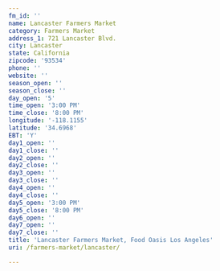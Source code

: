 ```yaml
---
fm_id: ''
name: Lancaster Farmers Market
category: Farmers Market
address_1: 721 Lancaster Blvd.
city: Lancaster
state: California
zipcode: '93534'
phone: ''
website: ''
season_open: ''
season_close: ''
day_open: '5'
time_open: '3:00 PM'
time_close: '8:00 PM'
longitude: '-118.1155'
latitude: '34.6968'
EBT: 'Y'
day1_open: ''
day1_close: ''
day2_open: ''
day2_close: ''
day3_open: ''
day3_close: ''
day4_open: ''
day4_close: ''
day5_open: '3:00 PM'
day5_close: '8:00 PM'
day6_open: ''
day7_open: ''
day7_close: ''
title: 'Lancaster Farmers Market, Food Oasis Los Angeles'
uri: /farmers-market/lancaster/

---
```


